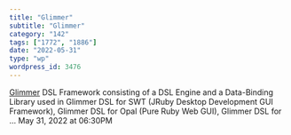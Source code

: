 ```yaml
---
title: "Glimmer"
subtitle: "Glimmer"
category: "142"
tags: ["1772", "1886"]
date: "2022-05-31"
type: "wp"
wordpress_id: 3476
---
```

[ Glimmer](https://github.com/AndyObtiva/glimmer)
 DSL Framework consisting of a DSL Engine and a Data-Binding Library used in Glimmer DSL for SWT (JRuby Desktop Development GUI Framework), Glimmer DSL for Opal (Pure Ruby Web GUI), Glimmer DSL for …
May 31, 2022 at 06:30PM